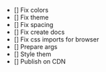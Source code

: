 - [] Fix colors
- [] Fix theme
- [] Fix spacing
- [] Fix create docs
- [] Fix css imports for browser
- [] Prepare args
- [] Style them
- [] Publish on CDN
